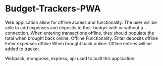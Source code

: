 # Budget-Trackers-PWA
Web application allow for offline access and functionality.
The user will be able to add expenses and deposits to their budget with or without a connection. When entering transactions offline, they should populate the total when brought back online.
Offline Functionality:
  Enter deposits offline
  Enter expenses offline
  When brought back online:
    Offline entries will be added to tracker.
    
Webpack, mongoose, express, api used to built this application.
